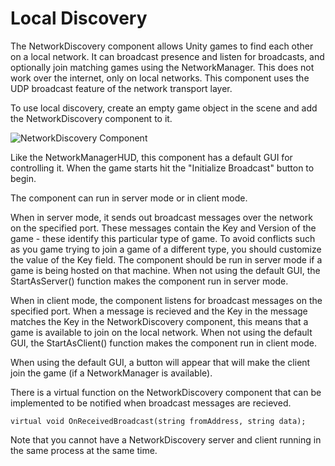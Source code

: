 Local Discovery
=============================

The NetworkDiscovery component allows Unity games to find each other on a local network. It can broadcast presence and listen for broadcasts, and optionally join matching games using the NetworkManager. This does not work over the internet, only on local networks. This component uses the UDP broadcast feature of the network transport layer.

To use local discovery, create an empty game object in the scene and add the NetworkDiscovery component to it.

![NetworkDiscovery Component](../uploads/Main/UNetDiscovery.png)

Like the NetworkManagerHUD, this component has a default GUI for controlling it. When the game starts hit the "Initialize Broadcast" button to begin.

The component can run in server mode or in client mode. 

When in server mode, it sends out broadcast messages over the network on the specified port. These messages contain the Key and Version of the game - these identify this particular type of game. To avoid conflicts such as you game trying to join a game of a different type, you should customize the value of the Key field.  The component should be run in server mode if a game is being hosted on that machine. When not using the default GUI, the StartAsServer() function makes the component run in server mode.

When in client mode, the component listens for broadcast messages on the specified port. When a message is recieved and the Key in the message matches the Key in the NetworkDiscovery component, this means that a game is available to join on the local network. When not using the default GUI, the StartAsClient() function makes the component run in client mode.

When using the default GUI, a button will appear that will make the client join the game (if a NetworkManager is available).

There is a virtual function on the NetworkDiscovery component that can be implemented to be notified when broadcast messages are recieved.

```
virtual void OnReceivedBroadcast(string fromAddress, string data);
```

Note that you cannot have a NetworkDiscovery server and client running in the same process at the same time.